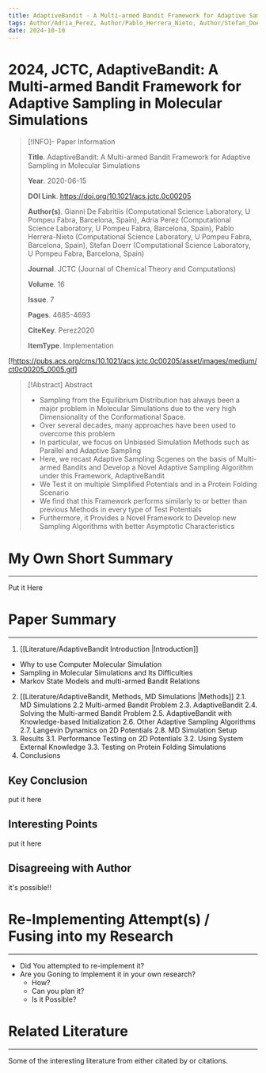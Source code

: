 ```yaml
---
title: AdaptiveBandit - A Multi-armed Bandit Framework for Adaptive Sampling in Molecular Simulations
tags: Author/Adria_Perez, Author/Pablo_Herrera_Nieto, Author/Stefan_Doerr, Author/Gianni_De_Fabritiis, Keyword/Algorithms, Keyword/Computer_Simulations, Keyword/Conformation, Keyword/Equilibrium, Keyword/Potential_Energy, Journal/JCTC
date: 2024-10-10
---
```


# 2024, JCTC, AdaptiveBandit: A Multi-armed Bandit Framework for Adaptive Sampling in Molecular Simulations

> [!INFO]- Paper Information
>
> **Title**. AdaptiveBandit: A Multi-armed Bandit Framework for Adaptive Sampling in Molecular Simulations
> 
> **Year**. 2020-06-15
>
> **DOI Link**. https://doi.org/10.1021/acs.jctc.0c00205
>
> **Author(s)**. Gianni De Fabritiis (Computational Science Laboratory, U Pompeu Fabra, Barcelona, Spain), Adria Perez (Computational Science Laboratory, U Pompeu Fabra, Barcelona, Spain), Pablo Herrera-Nieto (Computational Science Laboratory, U Pompeu Fabra, Barcelona, Spain), Stefan Doerr (Computational Science Laboratory, U Pompeu Fabra, Barcelona, Spain)
> 
> **Journal**. JCTC (Journal of Chemical Theory and Computations)
>
> **Volume**. 16
>
> **Issue**. 7
>
> **Pages**. 4685-4693
>
> 
> **CiteKey**. Perez2020
>
> **ItemType**. Implementation

[!https://pubs.acs.org/cms/10.1021/acs.jctc.0c00205/asset/images/medium/ct0c00205_0005.gif]

> [!Abstract] Abstract
>
> - Sampling from the Equilibrium Distribution has always been a major problem in Molecular Simulations due to the very high Dimensionality of the Conformational Space.
> - Over several decades, many approaches have been used to overcome this problem
> - In particular, we focus on Unbiased Simulation Methods such as Parallel and Adaptive Sampling
> - Here, we recast Adaptive Sampling Scgenes on the basis of Multi-armed Bandits and Develop a Novel Adaptive Sampling Algorithm under this Framework, AdaptiveBandit
> - We Test it on multiple Simplified Potentials and in a Protein Folding Scenario
> - We find that this Framework performs similarly to or better than previous Methods in every type of Test Potentials
> - Furthermore, it Provides a Novel Framework to Develop new Sampling Algorithms with better Asymptotic Characteristics


# My Own Short Summary
---

Put it Here

# Paper Summary
---

1. [[Literature/AdaptiveBandit Introduction |Introduction]]
 - Why to use Computer Molecular Simulation
 - Sampling in Molecular Simulations and Its Difficulties
 - Markov State Models and multi-armed Bandit Relations
2. [[Literature/AdaptiveBandit, Methods, MD Simulations |Methods]]
2.1. MD Simulations
2.2 Multi-armed Bandit Problem
2.3. AdaptiveBandit
2.4. Solving the Multi-armed Bandit Problem
2.5. AdaptiveBandit with Knowledge-based Initialization
2.6. Other Adaptive Sampling Algorithms
2.7. Langevin Dynamics on 2D Potentials
2.8. MD Simulation Setup
3. Results
3.1. Performance Testing on 2D Potentials
3.2. Using System External Knowledge
3.3. Testing on Protein Folding Simulations
4. Conclusions


## Key Conclusion

put it here

## Interesting Points

put it here

## Disagreeing with Author

it's possible!!

# Re-Implementing Attempt(s) / Fusing into my Research
---

- Did You attempted to re-implement it?
- Are you Goning to Implement it in your own research?
  - How?
  - Can you plan it?
  - Is it Possible?


# Related Literature
---

Some of the interesting literature from either citated by or citations.
